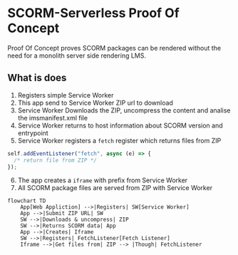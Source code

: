 # SCORM-Serverless Proof Of Concept

Proof Of Concept proves SCORM packages can be rendered without the need for a monolith server side rendering LMS.

## What is does

1. Registers simple Service Worker
2. This app send to Service Worker ZIP url to download
3. Service Worker Downloads the ZIP, uncompress the content and analise the imsmanifest.xml file
4. Service Worker returns to host information about SCORM version and entrypoint
5. Service Worker registers a `fetch` register which returns files from ZIP

```js
self.addEventListener("fetch", async (e) => {
  /* return file from ZIP */
});
```

6. The app creates a `iframe` with prefix from Service Worker
7. All SCORM package files are served from ZIP with Service Worker

```mermaid
flowchart TD
    App[Web Appliction] -->|Registers| SW[Service Worker]
    App -->|Submit ZIP URL| SW
    SW -->|Downloads & uncompress| ZIP
    SW -->|Returns SCORM data| App
    App -->|Creates| Iframe
    SW -->|Registers| FetchListener[Fetch Listener]
    Iframe -->|Get files from| ZIP --> |Though| FetchListener
```
